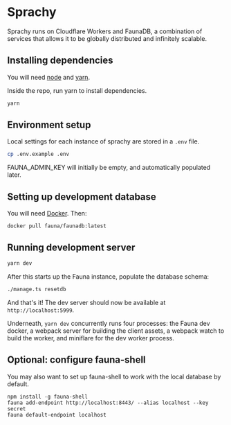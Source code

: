 # Sprachy

Sprachy runs on Cloudflare Workers and FaunaDB, a combination of services that allows it to be globally distributed and infinitely scalable.

## Installing dependencies

You will need [node](https://nodejs.org/en/) and [yarn](https://yarnpkg.com/getting-started/install).

Inside the repo, run yarn to install dependencies.

```sh
yarn
```

## Environment setup

Local settings for each instance of sprachy are stored in a `.env` file.

```sh
cp .env.example .env
```

FAUNA_ADMIN_KEY will initially be empty, and automatically populated later.

## Setting up development database

You will need [Docker](https://www.docker.com/products/docker-desktop). Then:

```
docker pull fauna/faunadb:latest
```

## Running development server

```sh
yarn dev
```

After this starts up the Fauna instance, populate the database schema:

```sh
./manage.ts resetdb
```

And that's it! The dev server should now be available at `http://localhost:5999`.

Underneath, `yarn dev` concurrently runs four processes: the Fauna dev docker,
a webpack server for building the client assets, a webpack watch to build the worker,
and miniflare for the dev worker process.

## Optional: configure fauna-shell

You may also want to set up fauna-shell to work with the local database by default.

```
npm install -g fauna-shell
fauna add-endpoint http://localhost:8443/ --alias localhost --key secret
fauna default-endpoint localhost
```